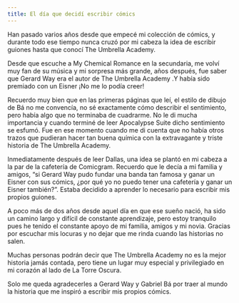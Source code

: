 ```yaml
---
title: El día que decidí escribir cómics
---
```


Han pasado varios años desde que empecé mi colección de cómics, y durante todo ese tiempo nunca cruzó por mi cabeza la idea de escribir guiones hasta que conocí The Umbrella Academy. 

Desde que escuche a My Chemical Romance en la secundaria, me volví muy fan de su música y mi sorpresa más grande, años después, fue saber que Gerard Way era el autor de  The Umbrella Academy .Y había sido premiado con un Eisner ¡No me lo podía creer!

Recuerdo muy bien que en las primeras páginas que leí, el estilo de dibujo de Bá no me convencía, no sé exactamente cómo describir el sentimiento, pero había algo que no terminaba de cuadrarme. No le di mucha importancia y cuando terminé de leer  Apocalypse Suite dicho sentimiento se esfumó. Fue en ese momento cuando me di cuenta que no había otros trazos que pudieran hacer tan buena química con la extravagante y triste historia de The Umbrella Academy.

Inmediatamente después de leer Dallas, una idea se plantó en mi cabeza a la par de la cafetería de Comicgram. Recuerdo que le decía a mi familia y amigos, “si Gerard Way pudo fundar una banda tan famosa y ganar un Eisner con sus cómics, ¿por qué yo no puedo tener una cafetería y ganar un Eisner también?”.  Estaba decidido a aprender lo necesario para escribir mis propios guiones.

A poco más de dos años desde aquel día en que ese sueño nació, ha sido un camino largo y difícil de constante aprendizaje, pero estoy tranquilo pues he tenido el constante apoyo de mi familia, amigos y mi novia. Gracias por escuchar mis locuras y no dejar que me rinda cuando las historias no salen. 

Muchas personas podrán decir que The Umbrella Academy no es la mejor historia jamás contada, pero tiene un lugar muy especial y privilegiado en mi corazón al lado de La Torre Oscura. 

Solo me queda agradecerles a Gerard Way y Gabriel Bá por traer al mundo la historia que me inspiró a escribir mis propios cómics.
